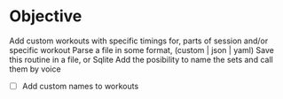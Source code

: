 # Objective 

Add custom workouts with specific timings for, parts of session and/or specific workout
Parse a file in some format, (custom | json | yaml)
Save this routine in a file, or Sqlite 
Add the posibility to name the sets and call them by voice


- [ ] Add custom names to workouts
